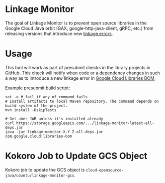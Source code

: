# Linkage Monitor

The goal of Linkage Monitor is to prevent open source libraries in the Google Cloud Java orbit (GAX,
google-http-java-client, gRPC, etc.) from releasing versions that introduce new [linkage errors](
../library-best-practices/glossary.md#types-of-conflicts-and-compatibility).

# Usage

This tool will work as part of presubmit checks in the library projects in GitHub. This check will
notify when code or a dependency changes in such a way as to introduce a new linkage error in
[Google Cloud Libraries BOM](../README.md#google-libraries-bom);

Example presubmit build script:

```
set -e # fail if any of command fails
# Install artifacts to local Maven repository. The command depends on build system of the project.
mvn install -DskipTests

# Get uber JAR unless it's installed already
curl https://storage.googleapis.com/.../linkage-monitor-latest-all-deps.jar 
java -jar linkage-monitor-X.Y.Z-all-deps.jar com.google.cloud:libraries-bom
```

# Kokoro Job to Update GCS Object

Kokoro job to update the GCS object is `cloud-opensource-java/ubuntu/linkage-monitor-gcs`.
